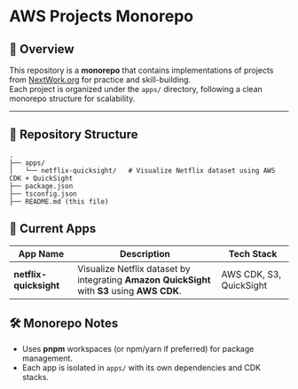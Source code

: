 # AWS Projects Monorepo

## 📖 Overview
This repository is a **monorepo** that contains implementations of projects from [NextWork.org](https://nextwork.org) for practice and skill-building.  
Each project is organized under the `apps/` directory, following a clean monorepo structure for scalability.

---

## 📂 Repository Structure
```
.
├── apps/
│   └── netflix-quicksight/   # Visualize Netflix dataset using AWS CDK + QuickSight
├── package.json
├── tsconfig.json
├── README.md (this file)
```


## 🚀 Current Apps

| App Name           | Description                                                                 | Tech Stack                  |
|--------------------|-----------------------------------------------------------------------------|-----------------------------|
| **netflix-quicksight** | Visualize Netflix dataset by integrating **Amazon QuickSight** with **S3** using **AWS CDK**. | AWS CDK, S3, QuickSight     |


## 🛠️ Monorepo Notes
- Uses **pnpm** workspaces (or npm/yarn if preferred) for package management.
- Each app is isolated in `apps/` with its own dependencies and CDK stacks.

